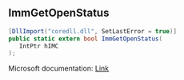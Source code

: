 ## ImmGetOpenStatus

```csharp
[DllImport("coredll.dll", SetLastError = true)]
public static extern bool ImmGetOpenStatus(
   IntPtr hIMC
);
```

Microsoft documentation: [Link](https://docs.microsoft.com/en-us/windows/win32/api/imm/nf-imm-immgetopenstatus)
